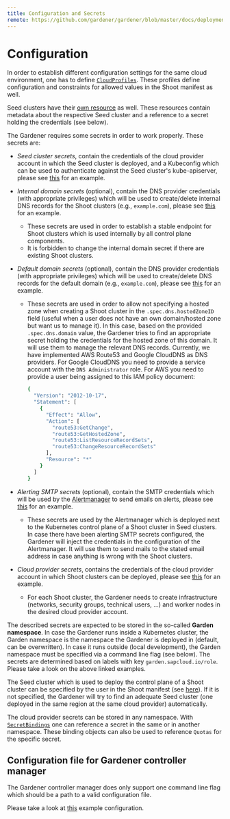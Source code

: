 ```yaml
---
title: Configuration and Secrets
remote: https://github.com/gardener/gardener/blob/master/docs/deployment/configuration.md
---
```

# Configuration

In order to establish different configuration settings for the same cloud environment, one has to define [`CloudProfiles`](https://raw.githubusercontent.com/gardener/gardener/master/docs/deployment/../../example/30-cloudprofile-aws.yaml). These profiles define configuration and constraints for allowed values in the Shoot manifest as well.

Seed clusters have their [own resource](https://raw.githubusercontent.com/gardener/gardener/master/docs/deployment/../../example/50-seed-aws.yaml) as well. These resources contain metadata about the respective Seed cluster and a reference to a secret holding the credentials (see below).

The Gardener requires some secrets in order to work properly. These secrets are:
* *Seed cluster secrets*, contain the credentials of the cloud provider account in which the Seed cluster is deployed, and a Kubeconfig which can be used to authenticate against the Seed cluster's kube-apiserver, please see [this](https://raw.githubusercontent.com/gardener/gardener/master/docs/deployment/../../example/40-secret-seed-aws.yaml) for an example.

* *Internal domain secrets* (optional), contain the DNS provider credentials (with appropriate privileges) which will be used to create/delete internal DNS records for the Shoot clusters (e.g., `example.com`), please see [this](https://raw.githubusercontent.com/gardener/gardener/master/docs/deployment/../../example/10-secret-internal-domain.yaml) for an example.
  * These secrets are used in order to establish a stable endpoint for Shoot clusters which is used internally by all control plane components.
  * It is forbidden to change the internal domain secret if there are existing Shoot clusters.

* *Default domain secrets* (optional), contain the DNS provider credentials (with appropriate privileges) which will be used to create/delete DNS records for the default domain (e.g., `example.com`), please see [this](https://raw.githubusercontent.com/gardener/gardener/master/docs/deployment/../../example/10-secret-default-domain.yaml) for an example.
  * These secrets are used in order to allow not specifying a hosted zone when creating a Shoot cluster in the `.spec.dns.hostedZoneID` field (useful when a user does not have an own domain/hosted zone but want us to manage it). In this case, based on the provided `.spec.dns.domain` value, the Gardener tries to find an appropriate secret holding the credentials for the hosted zone of this domain. It will use them to manage the relevant DNS records. Currently, we have implemented AWS Route53 and Google CloudDNS as DNS providers. For Google CloudDNS you need to provide a service account with the `DNS Administrator` role. For AWS you need to provide a user being assigned to this IAM policy document:
    ```bash
    {
      "Version": "2012-10-17",
      "Statement": [
        {
          "Effect": "Allow",
          "Action": [
            "route53:GetChange",
            "route53:GetHostedZone",
            "route53:ListResourceRecordSets",
            "route53:ChangeResourceRecordSets"
          ],
          "Resource": "*"
        }
      ]
    }
    ```

* *Alerting SMTP secrets* (optional), contain the SMTP credentials which will be used by the [Alertmanager](https://prometheus.io/docs/alerting/alertmanager/) to send emails on alerts, please see [this](https://raw.githubusercontent.com/gardener/gardener/master/docs/deployment/../../example/10-secret-alerting-smtp.yaml) for an example.
  * These secrets are used by the Alertmanager which is deployed next to the Kubernetes control plane of a Shoot cluster in Seed clusters. In case there have been alerting SMTP secrets configured, the Gardener will inject the credentials in the configuration of the Alertmanager. It will use them to send mails to the stated email address in case anything is wrong with the Shoot clusters.

* *Cloud provider secrets*, contains the credentials of the cloud provider account in which Shoot clusters can be deployed, please see [this](https://raw.githubusercontent.com/gardener/gardener/master/docs/deployment/../../example/70-secret-cloudprovider-aws.yaml) for an example.
  * For each Shoot cluster, the Gardener needs to create infrastructure (networks, security groups, technical users, ...) and worker nodes in the desired cloud provider account.

The described secrets are expected to be stored in the so-called **Garden namespace**. In case the Gardener runs inside a Kubernetes cluster, the Garden namespace is the namespace the Gardener is deployed in (default, can be overwritten). In case it runs outside (local development), the Garden namespace must be specified via a command line flag (see below).
The secrets are determined based on labels with key `garden.sapcloud.io/role`. Please take a look on the above linked examples.

The Seed cluster which is used to deploy the control plane of a Shoot cluster can be specified by the user in the Shoot manifest (see [here](https://raw.githubusercontent.com/gardener/gardener/master/docs/deployment/../../example/90-shoot-azure.yaml#L10)). If it is not specified, the Gardener will try to find an adequate Seed cluster (one deployed in the same region at the same cloud provider) automatically.

The cloud provider secrets can be stored in any namespace. With [`SecretBindings`](https://raw.githubusercontent.com/gardener/gardener/master/docs/deployment/../../example/80-secretbinding-cloudprovider-aws.yaml) one can reference a secret in the same or in another namespace. These binding objects can also be used to reference `Quotas` for the specific secret.

## Configuration file for Gardener controller manager
The Gardener controller manager does only support one command line flag which should be a path to a valid configuration file.

Please take a look at [this](https://raw.githubusercontent.com/gardener/gardener/master/docs/deployment/../../example/20-componentconfig-gardener-controller-manager.yaml) example configuration.
